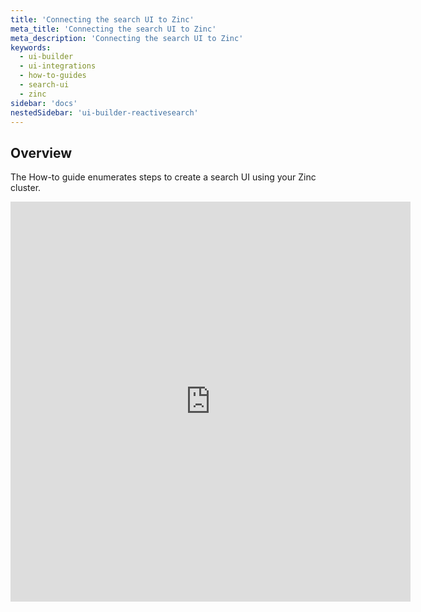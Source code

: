 ```yaml
---
title: 'Connecting the search UI to Zinc'
meta_title: 'Connecting the search UI to Zinc'
meta_description: 'Connecting the search UI to Zinc'
keywords:
  - ui-builder
  - ui-integrations
  - how-to-guides
  - search-ui
  - zinc
sidebar: 'docs'
nestedSidebar: 'ui-builder-reactivesearch'
---
```



## Overview

The How-to guide enumerates steps to create a search UI using your Zinc cluster. 

<iframe src="https://scribehow.com/embed/Connecting_the_search_UI_to_Zinc__B1-FK5w2SVyooRK769jYOA" width="640" height="640" allowfullscreen frameborder="0"></iframe>
